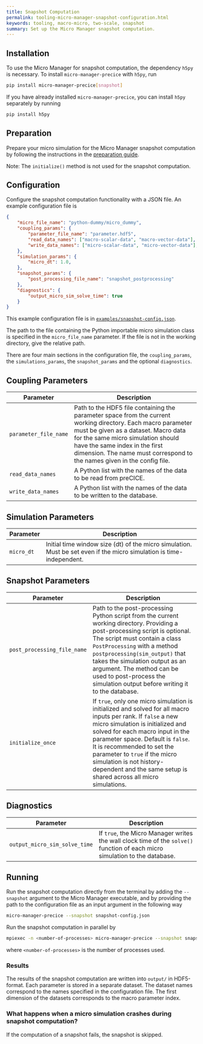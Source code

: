 ```yaml
---
title: Snapshot Computation
permalink: tooling-micro-manager-snapshot-configuration.html
keywords: tooling, macro-micro, two-scale, snapshot
summary: Set up the Micro Manager snapshot computation.
---
```


## Installation

To use the Micro Manager for snapshot computation, the dependency `h5py` is necessary. To install `micro-manager-precice` with `h5py`, run

```bash
pip install micro-manager-precice[snapshot]
```

If you have already installed `micro-manager-precice`, you can install `h5py` separately by running

```bash
pip install h5py
```

## Preparation

Prepare your micro simulation for the Micro Manager snapshot computation by following the instructions in the [preparation guide](tooling-micro-manager-preparation.html).

Note: The `initialize()` method is not used for the snapshot computation.

## Configuration

Configure the snapshot computation functionality with a JSON file. An example configuration file is

```json
{
    "micro_file_name": "python-dummy/micro_dummy",
    "coupling_params": {
        "parameter_file_name": "parameter.hdf5",
        "read_data_names": ["macro-scalar-data", "macro-vector-data"],
        "write_data_names": ["micro-scalar-data", "micro-vector-data"],
    },
    "simulation_params": {
        "micro_dt": 1.0,
    },
    "snapshot_params": {
        "post_processing_file_name": "snapshot_postprocessing"
    },
    "diagnostics": {
        "output_micro_sim_solve_time": true
    }
}
```

This example configuration file is in [`examples/snapshot-config.json`](https://github.com/precice/micro-manager/tree/develop/examples/snapshot-config.json).

The path to the file containing the Python importable micro simulation class is specified in the `micro_file_name` parameter. If the file is not in the working directory, give the relative path.

There are four main sections in the configuration file, the `coupling_params`, the `simulations_params`, the `snapshot_params` and the optional `diagnostics`.

## Coupling Parameters

Parameter | Description
--- | ---
`parameter_file_name` | Path to the HDF5 file containing the parameter space from the current working directory. Each macro parameter must be given as a dataset. Macro data for the same micro simulation should have the same index in the first dimension. The name must correspond to the names given in the config file.
`read_data_names` | A Python list with the names of the data to be read from preCICE.
`write_data_names` | A Python list with the names of the data to be written to the database.

## Simulation Parameters

Parameter | Description
--- | ---
`micro_dt` | Initial time window size (dt) of the micro simulation. Must be set even if the micro simulation is time-independent.

## Snapshot Parameters

Parameter | Description
--- | ---
`post_processing_file_name`| Path to the post-processing Python script from the current working directory. Providing a post-processing script is optional. The script must contain a class `PostProcessing` with a method `postprocessing(sim_output)` that takes the simulation output as an argument. The method can be used to post-process the simulation output before writing it to the database.
`initialize_once` | If `true`, only one micro simulation is initialized and solved for all macro inputs per rank. If `false` a new micro simulation is initialized and solved for each macro input in the parameter space. Default is `false`. It is recommended to set the parameter to `true` if the micro simulation is not history-dependent and the same setup is shared across all micro simulations.

## Diagnostics

Parameter | Description
--- | ---
`output_micro_sim_solve_time` | If `true`, the Micro Manager writes the wall clock time of the `solve()` function of each micro simulation to the database.

## Running

Run the snapshot computation directly from the terminal by adding the `--snapshot` argument to the Micro Manager executable, and by providing the path to the configuration file as an input argument in the following way

```bash
micro-manager-precice --snapshot snapshot-config.json
```

Run the snapshot computation in parallel by

```bash
mpiexec -n <number-of-processes> micro-manager-precice --snapshot snapshot-config.json
```

where `<number-of-processes>` is the number of processes used.

### Results

The results of the snapshot computation are written into `output/` in HDF5-format. Each parameter is stored in a separate dataset. The dataset names correspond to the names specified in the configuration file. The first dimension of the datasets corresponds to the macro parameter index.

### What happens when a micro simulation crashes during snapshot computation?

If the computation of a snapshot fails, the snapshot is skipped.
